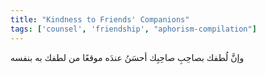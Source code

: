 ```yaml
---
title: "Kindness to Friends' Companions"
tags: ['counsel', 'friendship', "aphorism-compilation"]
---
```


 وإنَّ لُطفك بصاحِبِ صاحِبِك أحسَنُ عندَه موقعًا من لطفك به بنفسه
